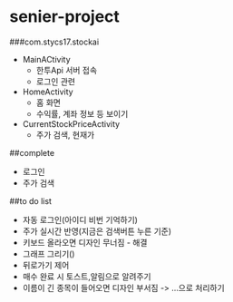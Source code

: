 # senier-project

###com.stycs17.stockai
+ MainACtivity
  + 한투Api 서버 접속
  + 로그인 관련
+ HomeActivity
  + 홈 화면
  + 수익률, 계좌 정보 등 보이기
+ CurrentStockPriceActivity
  + 주가 검색, 현재가



##complete
+ 로그인
+ 주가 검색

##to do list
+ 자동 로그인(아이디 비번 기억하기)
+ 주가 실시간 반영(지금은 검색버튼 누른 기준)
+ 키보드 올라오면 디자인 무너짐 - 해결
+ 그래프 그리기()
+ 뒤로가기 제어
+ 매수 완료 시 토스트,알림으로 알려주기
+ 이름이 긴 종목이 들어오면 디자인 부서짐 -> ...으로 처리하기